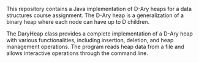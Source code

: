 This repository contains a Java implementation of D-Ary heaps for a data structures course assignment. The D-Ary heap is a generalization of a binary heap where each node can have up to D children.

The DaryHeap class provides a complete implementation of a D-Ary heap with various functionalities, including insertion, deletion, and heap management operations. The program reads heap data from a file and allows interactive operations through the command line.

